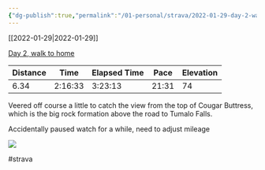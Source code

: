 ```yaml
---
{"dg-publish":true,"permalink":"/01-personal/strava/2022-01-29-day-2-walk-to-home/"}
---
```



[[2022-01-29\|2022-01-29]]

[Day 2, walk to home](https://www.strava.com/activities/6601610067)

| Distance | Time    | Elapsed Time | Pace  | Elevation |
| -------- | ------- | ------------ | ----- | --------- |
| 6.34     | 2:16:33 | 3:23:13      | 21:31 | 74        |


Veered off course a little to catch the view from the top of Cougar Buttress, which is the big rock formation above the road to Tumalo Falls.

Accidentally paused watch for a while, need to adjust mileage
    
![](https://dgtzuqphqg23d.cloudfront.net/ETlpOAmzPk-FFiQ6DZ1aUk3JMsbm0Ob7Mq2M3FAoqBU-768x576.jpg)

    

#strava
